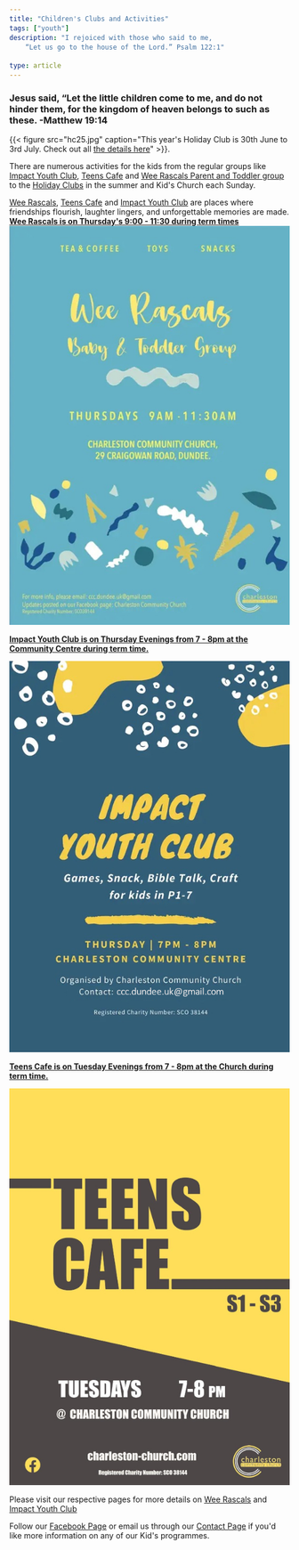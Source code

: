 ```yaml
---
title: "Children's Clubs and Activities"
tags: ["youth"]
description: "I rejoiced with those who said to me,
    “Let us go to the house of the Lord.” Psalm 122:1"

type: article
---
```

### Jesus said, “Let the little children come to me, and do not hinder them, for the kingdom of heaven belongs to such as these. -Matthew 19:14

{{< figure src="hc25.jpg" caption="This year's Holiday Club is 30th June to 3rd July. Check out all <a href='../../../posts/holiday-club-2025/'>the details here</a>" >}}.


There are numerous activities for the kids from the regular groups like [Impact Youth Club](/whats-on/childrens-activities/impact-youth-club), [Teens Cafe](/whats-on/childrens-activities/teens-cafe) and [Wee Rascals Parent and Toddler group](/whats-on/childrens-activities/toddlers) to the [Holiday Clubs](../../posts/holiday-club) in the summer and Kid's Church each Sunday.

[Wee Rascals](/whats-on/childrens-activities/toddlers), [Teens Cafe](/whats-on/childrens-activities/teens-cafe) and [Impact Youth Club](/whats-on/childrens-activities/impact-youth-club) are places where friendships flourish, laughter lingers, and unforgettable memories are made. 
[**Wee Rascals is on Thursday's 9:00 - 11:30 during term times**](/whats-on/childrens-activities/toddlers) ![Wee Rascals Flyer](weerascals.jpg)

[**Impact Youth Club is on Thursday Evenings from 7 - 8pm at the Community Centre during term time.**](/whats-on/childrens-activities/impact-youth-club)

![Impact Club Flyer](impactclub.jpg)

[**Teens Cafe is on Tuesday Evenings from 7 - 8pm at the Church during term time.**](/whats-on/childrens-activities/teens-cafe)

![Impact Club Flyer](teenscafe.JPG)

Please visit our respective pages for more details on [Wee Rascals](/whats-on/childrens-activities/toddlers) and  [Impact Youth Club](/whats-on/childrens-activities/impact-youth-club)

Follow our [Facebook Page](https://www.facebook.com/profile.php?id=100068696615791) or email us through our [Contact Page](../../../../contact/#contact-form) if you'd like more information on any of our Kid's programmes.


